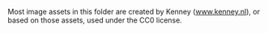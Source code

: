 Most image assets in this folder are created by Kenney (www.kenney.nl), or based on those assets, used under the CC0 license.
